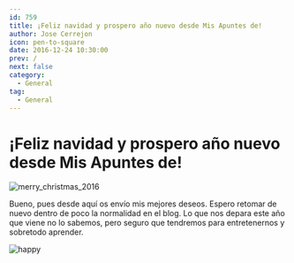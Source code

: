 ```yaml
---
id: 759
title: ¡Feliz navidad y prospero año nuevo desde Mis Apuntes de!
author: Jose Cerrejon
icon: pen-to-square
date: 2016-12-24 10:30:00
prev: /
next: false
category:
  - General
tag:
  - General
---
```


# ¡Feliz navidad y prospero año nuevo desde Mis Apuntes de!

![merry_christmas_2016](/images/2016/12/merry_christmas_2016.png)

Bueno, pues desde aquí os envío mis mejores deseos. Espero retomar de nuevo dentro de poco la normalidad en el blog. Lo que nos depara este año que viene no lo sabemos, pero seguro que tendremos para entretenernos y sobretodo aprender.

![happy](/css/sm/happy.png)
